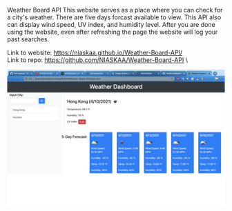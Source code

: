 Weather Board API
This website serves as a place where you can check for a city's weather. There are five days forcast available to view.
This API also can display wind speed, UV index, and humidity level. 
After you are done using the website, even after refreshing the page the website will log your past searches. 

Link to website: https://niaskaa.github.io/Weather-Board-API/ \
Link to repo: https://github.com/NIASKAA/Weather-Board-API \

![alt text](screenshot/Demo.png "Demo")